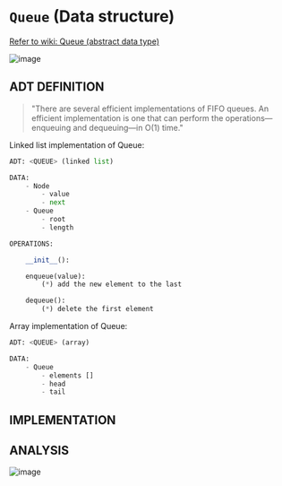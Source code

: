 # `Queue` (Data structure)

[Refer to wiki: Queue (abstract data type)](https://www.wikiwand.com/en/Queue_(abstract_data_type))

![image](https://user-images.githubusercontent.com/14041622/48720789-6413d300-ec5b-11e8-9ea3-b981924c4067.png)


## ADT DEFINITION

> "There are several efficient implementations of FIFO queues. An efficient implementation is one that can perform the operations—enqueuing and dequeuing—in O(1) time."

Linked list implementation of Queue:
```py
ADT: <QUEUE> (linked list)

DATA:
    - Node
        - value
        - next
    - Queue
        - root
        - length

OPERATIONS:

    __init__():

    enqueue(value):
        (*) add the new element to the last

    dequeue():
        (*) delete the first element
```

Array implementation of Queue:
```py
ADT: <QUEUE> (array)

DATA:
    - Queue
        - elements []
        - head
        - tail
```


## IMPLEMENTATION


## ANALYSIS

![image](https://user-images.githubusercontent.com/14041622/48720809-7726a300-ec5b-11e8-9046-f16b3adcf420.png)


